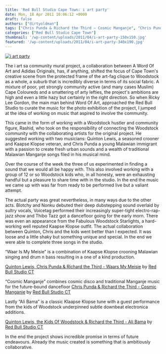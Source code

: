 ```yaml
---
title: 'Red Bull Studio Cape Town: i art party'
date: Mon, 18 Apr 2011 10:06:12 +0000
draft: false
authors: ["dirtyoldman"]
tags: ["Chris Punda & Richard the Third – Cosmic Manganje", "Chris Punda & Richard the Third – Waars My Meisie", "i art party", "Quinton Lewis", "Red Bull Studio Cape Town", "the Kids Of Woodstock & Richard the Third – Ali Bama"]
categories: ["Red Bull Studio Cape Town"]
thumbnail: '/wp-content/uploads/2011/04/i-art-party-150x150.jpg'
featured: '/wp-content/uploads/2011/04/i-art-party-340x190.jpg'
---
```


[![](/wp-content/uploads/2011/04/i-art-party-e1303121100845.jpg "i art party")](/2011/04/18/red-bull-studio-cape-town-i-art-party/i-art-party/)

The i art sa community mural project, a collaboration between A Word Of Art and Adidas Originals, has, if anything, shifted the focus of Cape Town's creative scene from the protected frame of the art-fag clique to Woodstock as a whole, a suburb that is incredibly diverse in terms of its social fabric. A mixture of poor, yet strongly community active (and many cases Muslim) Cape Coloureds and a smattering of arty lefties, the project's ambitions are high and even a little hazy but certainly in the right direction. So when Ricky Lee Gordon, the main man behind Word Of Art, approached the Red Bull Studio to curate the music for the photo exhibition of the project, I jumped at the idea of working on music that aspired to involve the community.

This came in the form of working with a Woodstock hustler and community figure, Rashid, who took on the responsibility of connecting the Woodstock community with the collaborating artists for the original project. He suggested working with two musicians: Quinton Lewis, a seasoned crooner and Kaapse Klopse veteran, and Chris Punda a young Malawian immigrant with a passion to create fresh urban sounds and a wealth of traditional Malawian Manganje songs filed in his musical mind.

Over the course of the week the three of us experimented in finding a sound that we would all be happy with. This also involved working with a group of 12 or so Woodstock kids who, in all honesty, were an exhausting handful but a pleasure to share time with in the studio. In the end the music we came up with was far from ready to be performed live but a valiant attempt.

The actual party was great nevertheless, in many ways due to the other acts. Blotchy and Nonku debuted their deep dubstepping sound overlaid by sultry vocals, Voicetag performed their increasingly super-tight electro-rap-jazz show and Thibo Tazz got a dancefloor going for the early morn. There was even an appearance from the Fabulous Woodstock Starlights, a hard-working well reputed Kaapse Klopse outfit. The actual collaboration between Quinton, Chris and the kids went better than I expected. It was loose and a little shaky but something unique and special. In the end we were able to complete three songs in the studio.

“Waar Is My Meisie” is a combination of Kaapse Klopse crooning Malawian singing and drum n bass resulting in a one of a kind production.

 [Quinton Lewis, Chris Punda & Richard the Third - Waars My Meisie](http://soundcloud.com/red-bull-studio-ct/waars-my-meisie) by [Red Bull Studio CT](http://soundcloud.com/red-bull-studio-ct)

“Cosmic Manganje” combines cosmic disco and traditional Manganje music for the future-bound dancefloor  [Chris Punda & Richard the Third - Cosmic Manganje](http://soundcloud.com/red-bull-studio-ct/cosmic-manganje) by [Red Bull Studio CT](http://soundcloud.com/red-bull-studio-ct)

Lastly “Ali Bama” is a classic Klaapse Klopse tune with a guest performance from the kids of Woodstock underpinned subtle downbeat electronica additions.

 [Quinton Lewis, the Kids Of Woodstock & Richard the Third - Ali Bama](http://soundcloud.com/red-bull-studio-ct/ali-bama) by [Red Bull Studio CT](http://soundcloud.com/red-bull-studio-ct)

In the end the project shows incredible promise in terms of future endeavours. Already the music created is something that is ambitiously collaborative.

